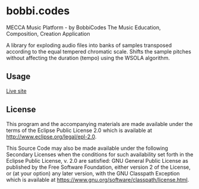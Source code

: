 # bobbi.codes

MECCA Music Platform - by BobbiCodes
The Music Education, Composition, Creation Application

A library for exploding audio files into banks of samples transposed according to the equal tempered chromatic scale. Shifts the sample pitches without affecting the duration (tempo) using the WSOLA algorithm. 

## Usage

[Live site](http://bobbi.codes/)

## License

This program and the accompanying materials are made available under the
terms of the Eclipse Public License 2.0 which is available at
http://www.eclipse.org/legal/epl-2.0.

This Source Code may also be made available under the following Secondary
Licenses when the conditions for such availability set forth in the Eclipse
Public License, v. 2.0 are satisfied: GNU General Public License as published by
the Free Software Foundation, either version 2 of the License, or (at your
option) any later version, with the GNU Classpath Exception which is available
at https://www.gnu.org/software/classpath/license.html.
